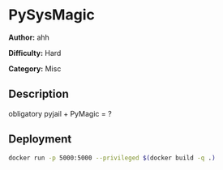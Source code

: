 # PySysMagic
**Author:** ahh

**Difficulty:** Hard

**Category:** Misc

## Description
obligatory pyjail + PyMagic = ?

## Deployment
```sh
docker run -p 5000:5000 --privileged $(docker build -q .)
```